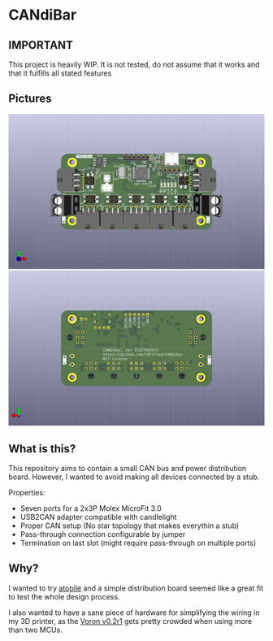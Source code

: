 # CANdiBar

## IMPORTANT

This project is heavily WIP. It is not tested, do not assume that it
works and that it fulfills all stated features


## Pictures

![The front view of the CANdIBar PCB](candi-bar.png)
![The back view of the CANdIBar PCB](candi-bar-back.png)


## What is this?

This repository aims to contain a small CAN bus and power distribution
board. However, I wanted to avoid making all devices connected by a stub.

Properties:

 - Seven ports for a 2x3P Molex MicroFit 3.0
 - USB2CAN adapter compatible with candlelight
 - Proper CAN setup (No star topology that makes everythin a stub)
 - Pass-through connection configurable by jumper
 - Termination on last slot (might require pass-through on multiple ports)

## Why?

I wanted to try [atopile](https://atopile.io/) and a simple
distribution board seemed like a great fit to test the whole design
process.

I also wanted to have a sane piece of hardware for simplifying the
wiring in my 3D printer, as the
[Voron v0.2r1](https://vorondesign.com/voron0.2) gets pretty crowded
when using more than two MCUs.
